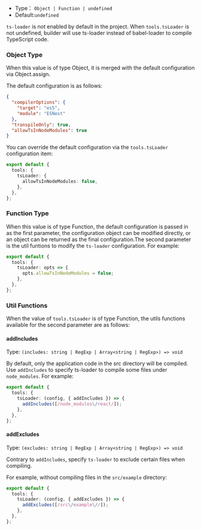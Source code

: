 - Type： `Object | Function | undefined`
- Default:`undefined`

`ts-loader` is not enabled by default in the project. When `tools.tsLoader` is not undefined, builder will use ts-loader instead of babel-loader to compile TypeScript code.

### Object Type

When this value is of type Object, it is merged with the default configuration via Object.assign.

The default configuration is as follows:

```json
{
  "compilerOptions": {
    "target": "es5",
    "module": "ESNext"
  },
  "transpileOnly": true,
  "allowTsInNodeModules": true
}
```

You can override the default configuration via the `tools.tsLoader` configuration item:

```ts
export default {
  tools: {
    tsLoader: {
      allowTsInNodeModules: false,
    },
  },
};
```

### Function Type

When this value is of type Function, the default configuration is passed in as the first parameter, the configuration object can be modified directly, or an object can be returned as the final configuration.The second parameter is the util funtions to modify the `ts-loader` configuration. For example:

```ts
export default {
  tools: {
    tsLoader: opts => {
      opts.allowTsInNodeModules = false;
    },
  },
};
```

### Util Functions

When the value of `tools.tsLoader` is of type Function, the utils functions available for the second parameter are as follows:

#### addIncludes

Type: `(includes: string | RegExp | Array<string | RegExp>) => void`

By default, only the application code in the src directory will be compiled. Use `addIncludes` to specify ts-loader to compile some files under `node_modules`. For example:

```ts
export default {
  tools: {
    tsLoader: (config, { addIncludes }) => {
      addIncludes([/node_modules\/react/]);
    },
  },
};
```

#### addExcludes

Type: `(excludes: string | RegExp | Array<string | RegExp>) => void`

Contrary to `addIncludes`, specify `ts-loader` to exclude certain files when compiling.

For example, without compiling files in the `src/example` directory:

```ts
export default {
  tools: {
    tsLoader: (config, { addExcludes }) => {
      addExcludes([/src\/example\//]);
    },
  },
};
```
